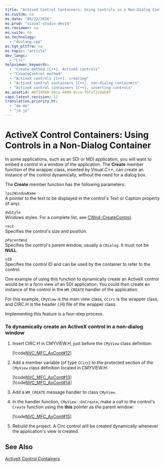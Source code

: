 ```yaml
---
title: "ActiveX Control Containers: Using Controls in a Non-Dialog Container"
ms.custom: na
ms.date: "09/22/2016"
ms.prod: "visual-studio-dev14"
ms.reviewer: na
ms.suite: na
ms.technology: 
  - "devlang-cpp"
ms.tgt_pltfrm: na
ms.topic: "article"
dev_langs: 
  - "C++"
helpviewer_keywords: 
  - "Create method [C++], ActiveX controls"
  - "CreateControl method"
  - "ActiveX controls [C++], creating"
  - "ActiveX control containers [C++], non-dialog containers"
  - "ActiveX control containers [C++], inserting controls"
ms.assetid: 46f195b0-b8ca-4409-8cca-fbfaf2c9ab9f
caps.latest.revision: 12
translation.priority.ht: 
  - "de-de"
  - "ja-jp"
---
```

# ActiveX Control Containers: Using Controls in a Non-Dialog Container
In some applications, such as an SDI or MDI application, you will want to embed a control in a window of the application. The **Create** member function of the wrapper class, inserted by Visual C++, can create an instance of the control dynamically, without the need for a dialog box.  
  
 The **Create** member function has the following parameters:  
  
 `lpszWindowName`  
 A pointer to the text to be displayed in the control's Text or Caption property (if any).  
  
 `dwStyle`  
 Windows styles. For a complete list, see [CWnd::CreateControl](../vs140/cwnd--createcontrol.md).  
  
 `rect`  
 Specifies the control's size and position.  
  
 `pParentWnd`  
 Specifies the control's parent window, usually a `CDialog`. It must not be **NULL**.  
  
 `nID`  
 Specifies the control ID and can be used by the container to refer to the control.  
  
 One example of using this function to dynamically create an ActiveX control would be in a form view of an SDI application. You could then create an instance of the control in the `WM_CREATE` handler of the application.  
  
 For this example, `CMyView` is the main view class, `CCirc` is the wrapper class, and CIRC.H is the header (.H) file of the wrapper class.  
  
 Implementing this feature is a four-step process.  
  
### To dynamically create an ActiveX control in a non-dialog window  
  
1.  Insert CIRC.H in CMYVIEW.H, just before the `CMyView` class definition:  
  
     [!code[NVC_MFC_AxCont#12](../vs140/codesnippet/CPP/activex-control-containers--using-controls-in-a-non-dialog-container_1.h)]  
  
2.  Add a member variable (of type `CCirc`) to the protected section of the `CMyView` class definition located in CMYVIEW.H:  
  
     [!code[NVC_MFC_AxCont#13](../vs140/codesnippet/CPP/activex-control-containers--using-controls-in-a-non-dialog-container_2.h)]  
    [!code[NVC_MFC_AxCont#14](../vs140/codesnippet/CPP/activex-control-containers--using-controls-in-a-non-dialog-container_3.h)]  
  
3.  Add a `WM_CREATE` message handler to class `CMyView`.  
  
4.  In the handler function, `CMyView::OnCreate`, make a call to the control's `Create` function using the **this** pointer as the parent window:  
  
     [!code[NVC_MFC_AxCont#15](../vs140/codesnippet/CPP/activex-control-containers--using-controls-in-a-non-dialog-container_4.cpp)]  
  
5.  Rebuild the project. A Circ control will be created dynamically whenever the application's view is created.  
  
## See Also  
 [ActiveX Control Containers](../vs140/activex-control-containers.md)